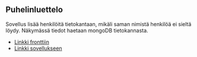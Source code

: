 ## Puhelinluettelo

Sovellus lisää henkilöitä tietokantaan, mikäli saman nimistä henkilöä ei sieltä löydy. Näkymässä tiedot haetaan mongoDB tietokannasta.

* [Linkki fronttiin](https://github.com/pidrmasiin/luetteloFront)
* [Linkki sovellukseen](https://luetteloback.herokuapp.com/)

